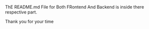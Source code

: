 ThE README.md File for Both FRontend And Backend is inside there respective part.

Thank you for your time
